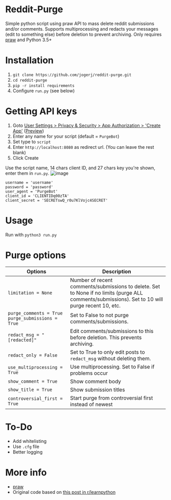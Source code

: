 # Reddit-Purge
Simple python script using praw API to mass delete reddit submissions and/or comments. Supports multiprocessing and redacts your messages (edit to something else) before deletion to prevent archiving. Only requires [praw](https://praw.readthedocs.io/en/latest/) and Python 3.5+

# Installation

1. `git clone https://github.com/jogerj/reddit-purge.git`
2. `cd reddit-purge`
3. `pip -r install requirements`
4. Configure `run.py` (see below)

# Getting API keys

1. Goto [User Settings > Privacy & Security > App Authorization > 'Create App'](https://old.reddit.com/prefs/apps/) ([Preview](https://user-images.githubusercontent.com/30559735/85273407-da069e80-b47d-11ea-93ba-02fe69e2016f.png))
2. Enter any name for your script (default = `PurgeBot`)
3. Set type to `script`
4. Enter `http://localhost:8080` as redirect url. (You can leave the rest blank)
5. Click Create

Use the script name, 14 chars client ID, and 27 chars key you're shown, enter them in `run.py`.
![image](https://user-images.githubusercontent.com/30559735/85273897-7df04a00-b47e-11ea-8b35-0e827d3d0cec.png)
```
username = 'username'
password = 'password'
user_agent = 'PurgeBot'
client_id = 'CLIENTIDq00zTA'
client_secret = 'SECRETswQ_r0u7KlVojc4SECRET'
```

# Usage
Run with `python3 run.py`

# Purge options
| Options                                             | Description                                                                                                                                      |
|-----------------------------------------------------|--------------------------------------------------------------------------------------------------------------------------------------------------|
| `limitation = None`                                 | Number of recent comments/submissions to delete. Set to None if no limits (purge ALL comments/submissions). Set to 10 will purge recent 10, etc. |
| `purge_comments = True`  `purge_submissions = True` | Set to False to not purge comments/submissions.                                                                                                  |
| `redact_msg = "[redacted]"`                         | Edit comments/submissions to this before deletion. This prevents archiving.                                                                      |
| `redact_only = False`                               | Set to True to only edit posts to `redact_msg` without deleting them.                                                                            |
| `use_multiprocessing = True`                        | Use multiprocessing. Set to False if problems occur                                                                                              |
| `show_comment = True`                               | Show comment body                                                                                                                                |
| `show_title = True`                                 | Show submission titles                                                                                                                           |
| `controversial_first = True`                        | Start purge from controversial first instead of newest                                                                                           |
# To-Do
* Add whitelisting
* Use `.cfg` file
* Better logging

# More info
* [praw](https://praw.readthedocs.io/en/latest/)
* Original code based on [this post in r/learnpython](https://www.reddit.com/r/learnpython/comments/aoq9yj/reddit_script_to_delete_all_comments_and/)
